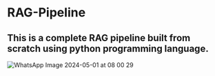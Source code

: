 # RAG-Pipeline
## This is a complete RAG pipeline built from scratch using python programming language.

![WhatsApp Image 2024-05-01 at 08 00 29](https://github.com/user-attachments/assets/92086366-1bb8-4a79-9aaf-dd404137293c)
